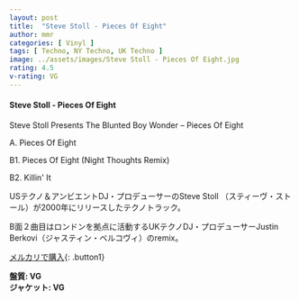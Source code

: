 ```yaml
---
layout: post
title:  "Steve Stoll - Pieces Of Eight"
author: mmr
categories: [ Vinyl ]
tags: [ Techno, NY Techno, UK Techno ]
image: ../assets/images/Steve Stoll - Pieces Of Eight.jpg
rating: 4.5
v-rating: VG
---
```


#### Steve Stoll - Pieces Of Eight

Steve Stoll Presents The Blunted Boy Wonder – Pieces Of Eight

A.  Pieces Of Eight

B1. Pieces Of Eight (Night Thoughts Remix)

B2. Killin' It

USテクノ＆アンビエントDJ・プロデューサーのSteve Stoll （スティーヴ・ストール）が2000年にリリースしたテクノトラック。

B面２曲目はロンドンを拠点に活動するUKテクノDJ・プロデューサーJustin Berkovi（ジャスティン・ベルコヴィ）のremix。



[メルカリで購入](https://jp.mercari.com/item/m76603319318?afid=6142608987){: .button1}

<div class="mt-4 mb-4 d-flex align-items-center">
<strong class="mr-1">盤質: VG</strong>
</div>
<div class="mt-4 mb-4 d-flex align-items-center">
<strong class="mr-1">ジャケット: VG</strong>
</div>
